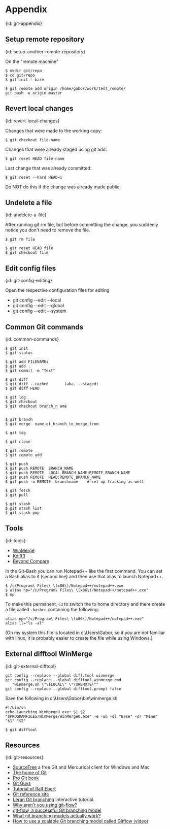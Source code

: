 # Appendix
{id: git-appendix}


## Setup remote repository
{id: setup-another-remote-repository}


On the "remote machine"



```
$ mkdir git/repo
$ cd git/repo
$ git init --bare
```


```
$ git remote add origin /home/gabor/work/test_remote/
git push -u origin master
```


## Revert local changes
{id: revert-local-changes}

Changes that were made to the working copy:


```
$ git checkout file-name
```

Changes that were already staged using git add:


```
$ git reset HEAD file-name
```

Last change that was already committed:


```
$ git reset --hard HEAD~1
```

Do NOT do this if the change was already made public.




## Undelete a file
{id: undelete-a-file}


After running git rm file, but before committing the change, you suddenly notice you don't need to remove the file.



```
$ git rm file

$ git reset HEAD file
$ git checkout file
```


## Edit config files
{id: git-config-editing}

Open the respective configuration files for editing


* git config --edit --local
* git config --edit --global
* git config --edit --system



## Common Git commands
{id: common-commands}

```
$ git init
$ git status

$ git add FILENAMEs
$ git add .
$ git commit -m "Text"

$ git diff
$ git diff --cached       (aka. --staged)
$ git diff HEAD

$ git log
$ git checkout
$ git checkout branch_n ame


$ git branch
$ git merge  name_of_branch_to_merge_from

$ git tag

$ git clone

$ git remote
$ git remote add

$ git push
$ git push REMOTE  BRANCH_NAME
$ git push REMOTE  LOCAL_BRANCH_NAME:REMOTE_BRANCH_NAME
$ git push REMOTE  HEAD:REMOTE_BRANCH_NAME
$ git push -u REMOTE  branchname    # set up tracking as well

$ git fetch
$ git pull

$ git stash
$ git stash list
$ git stash pop
```


## Tools
{id: tools}

* [WinMerge](http://winmerge.org/)
* [Kdiff3](http://kdiff3.sourceforge.net/)
* [Beyond Compare](http://www.scootersoftware.com/)

In the Git-Bash you can run Notepad++ like the first command. You can set a Bash alias to it (second line)
and then use that alias to launch Notepad++.

```
$ /c/Program\ Files\ \(x86\)/Notepad++/notepad++.exe
$ alias np="/c/Program\ Files\ \(x86\)/Notepad++/notepad++.exe"
$ np
```

To make this permanent, `cd` to switch the to home directory and there create a file called `.bashrc`
containing the following:



```
alias np="/c/Program\ Files\ \(x86\)/Notepad++/notepad++.exe"
alias ll="ls -al"
```


(On my system this file is located in c:\Users\Gabor, so if you are not familiar with linux, it is probably easier to create the file while using Windows.)




## External difftool WinMerge
{id: git-external-difftool}

```
git config --replace --global diff.tool winmerge
git config --replace --global difftool.winmerge.cmd
   "winmerge.sh \"\$LOCAL\" \"\$REMOTE\""
git config --replace --global difftool.prompt false
```

Save the following in c:\Users\Gabor\bin\winmerge.sh


```
#!/bin/sh
echo Launching WinMergeU.exe: $1 $2
"$PROGRAMFILES/WinMerge/WinMergeU.exe" -e -ub -dl "Base" -dr "Mine" "$1" "$2"
```

```
$ git difftool
```



## Resources
{id: git-resources}

* [SourceTree](http://www.sourcetreeapp.com/) a free Git and Mercurical client for Windows and Mac
* [The home of Git](http://git-scm.com/)
* [Pro Git book](http://git-scm.com/book) 
* [Git Guys](http://www.gitguys.com/)
* [Tutorial of Ralf Ebert](http://www.ralfebert.de/tutorials/git/)
* [Git reference site](http://gitref.org/)
* [Leran Git branching](http://pcottle.github.com/learnGitBranching/) interactive tutorial.
* [Why aren't you using git-flow?](http://jeffkreeftmeijer.com/2010/why-arent-you-using-git-flow/)
* [git-flow, a successful Git branching model](http://nvie.com/posts/a-successful-git-branching-model/)
* [What git branching models actually work?](http://stackoverflow.com/questions/2621610/what-git-branching-models-actually-work)
* [How to use a scalable Git branching model called Gitflow (video)](http://buildamodule.com/video/change-management-and-version-control-deploying-releases-features-and-fixes-with-git-how-to-use-a-scalable-git-branching-model-called-gitflow)




